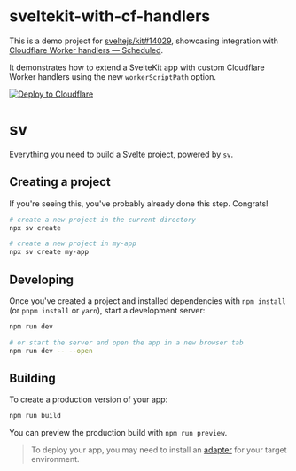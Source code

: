 # sveltekit-with-cf-handlers

This is a demo project for [sveltejs/kit#14029](https://github.com/sveltejs/kit/pull/14029), showcasing integration with [Cloudflare Worker handlers — Scheduled](https://developers.cloudflare.com/workers/runtime-apis/handlers/scheduled/).

It demonstrates how to extend a SvelteKit app with custom Cloudflare Worker handlers using the new `workerScriptPath` option.

[![Deploy to Cloudflare](https://deploy.workers.cloudflare.com/button)](https://deploy.workers.cloudflare.com/?url=https://github.com/BattlefieldDuck/sveltekit-with-cf-handlers)

# sv

Everything you need to build a Svelte project, powered by [`sv`](https://github.com/sveltejs/cli).

## Creating a project

If you're seeing this, you've probably already done this step. Congrats!

```bash
# create a new project in the current directory
npx sv create

# create a new project in my-app
npx sv create my-app
```

## Developing

Once you've created a project and installed dependencies with `npm install` (or `pnpm install` or `yarn`), start a development server:

```bash
npm run dev

# or start the server and open the app in a new browser tab
npm run dev -- --open
```

## Building

To create a production version of your app:

```bash
npm run build
```

You can preview the production build with `npm run preview`.

> To deploy your app, you may need to install an [adapter](https://svelte.dev/docs/kit/adapters) for your target environment.
